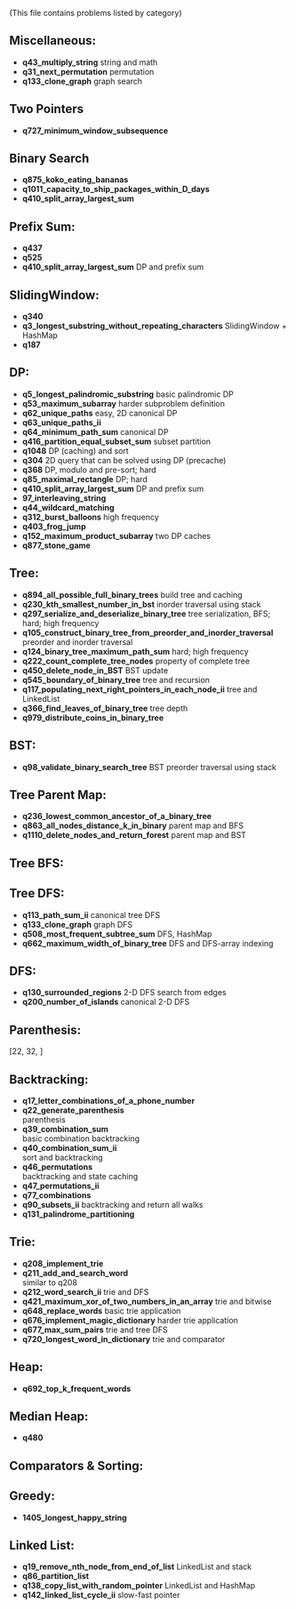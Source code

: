 (This file contains problems listed by category)

## Miscellaneous:
  - **q43_multiply_string**
    string and math
  - **q31_next_permutation**
    permutation
  - **q133_clone_graph**
    graph search

## Two Pointers
  - **q727_minimum_window_subsequence**

## Binary Search
  - **q875_koko_eating_bananas**
  - **q1011_capacity_to_ship_packages_within_D_days**
  - **q410_split_array_largest_sum**

## Prefix Sum:
  - **q437**
  - **q525**
  - **q410_split_array_largest_sum**
    DP and prefix sum

## SlidingWindow:
  - **q340**
  - **q3_longest_substring_without_repeating_characters**
    SlidingWindow + HashMap
  - **q187**

## DP:
  - **q5_longest_palindromic_substring**
    basic palindromic DP
  - **q53_maximum_subarray**
    harder subproblem definition
  - **q62_unique_paths**
    easy, 2D canonical DP
  - **q63_unique_paths_ii**
  - **q64_minimum_path_sum**
    canonical DP
  - **q416_partition_equal_subset_sum**
    subset partition
  - **q1048**
    DP (caching) and sort
  - **q304**
    2D query that can be solved using DP (precache)
  - **q368**
    DP, modulo and pre-sort; hard
  - **q85_maximal_rectangle**
    DP; hard
  - **q410_split_array_largest_sum**
    DP and prefix sum
  - **97_interleaving_string**
  - **q44_wildcard_matching**
  - **q312_burst_balloons**
    high frequency
  - **q403_frog_jump**
  - **q152_maximum_product_subarray**
    two DP caches
  - **q877_stone_game**

## Tree:
  - **q894_all_possible_full_binary_trees**
    build tree and caching
  - **q230_kth_smallest_number_in_bst**
    inorder traversal using stack
  - **q297_serialize_and_deserialize_binary_tree**
    tree serialization, BFS; hard; high frequency
  - **q105_construct_binary_tree_from_preorder_and_inorder_traversal**
    preorder and inorder traversal
  - **q124_binary_tree_maximum_path_sum**
    hard; high frequency
  - **q222_count_complete_tree_nodes**
    property of complete tree
  - **q450_delete_node_in_BST**
    BST update
  - **q545_boundary_of_binary_tree**
    tree and recursion
  - **q117_populating_next_right_pointers_in_each_node_ii**
    tree and LinkedList
  - **q366_find_leaves_of_binary_tree**
    tree depth
  - **q979_distribute_coins_in_binary_tree**


## BST:
  - **q98_validate_binary_search_tree**
    BST preorder traversal using stack

## Tree Parent Map:
  - **q236_lowest_common_ancestor_of_a_binary_tree**
  - **q863_all_nodes_distance_k_in_binary**
    parent map and BFS
  - **q1110_delete_nodes_and_return_forest**
    parent map and BST

## Tree BFS:

## Tree DFS:
  - **q113_path_sum_ii**
    canonical tree DFS
  - **q133_clone_graph**
    graph DFS
  - **q508_most_frequent_subtree_sum**
    DFS, HashMap
  - **q662_maximum_width_of_binary_tree**
    DFS and DFS-array indexing

## DFS:
  - **q130_surrounded_regions**
    2-D DFS search from edges
  - **q200_number_of_islands**
    canonical 2-D DFS





## Parenthesis:
  [22, 32, ]

## Backtracking:
  - **q17_letter_combinations_of_a_phone_number**
  - **q22_generate_parenthesis**        
    parenthesis
  - **q39_combination_sum**             
    basic combination backtracking
  - **q40_combination_sum_ii**          
    sort and backtracking
  - **q46_permutations**                
    backtracking and state caching
  - **q47_permutations_ii**
  - **q77_combinations**
  - **q90_subsets_ii**
    backtracking and return all walks
  - **q131_palindrome_partitioning**


## Trie:
  - **q208_implement_trie**
  - **q211_add_and_search_word**           
    similar to q208
  - **q212_word_search_ii**
    trie and DFS
  - **q421_maximum_xor_of_two_numbers_in_an_array**
    trie and bitwise
  - **q648_replace_words**
    basic trie application
  - **q676_implement_magic_dictionary**
    harder trie application
  - **q677_max_sum_pairs**
    trie and tree DFS
  - **q720_longest_word_in_dictionary**
    trie and comparator

## Heap:
  - **q692_top_k_frequent_words**

## Median Heap:
  - **q480**

## Comparators & Sorting:

## Greedy:
  - **1405_longest_happy_string**

## Linked List:
  - **q19_remove_nth_node_from_end_of_list**
    LinkedList and stack
  - **q86_partition_list**
  - **q138_copy_list_with_random_pointer**
    LinkedList and HashMap
  - **q142_linked_list_cycle_ii**
    slow-fast pointer
